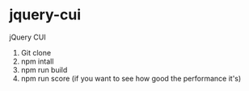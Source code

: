 # jquery-cui
jQuery CUI

1. Git clone
2. npm intall
3. npm run build
4. npm run score (if you want to see how good the performance it's)
